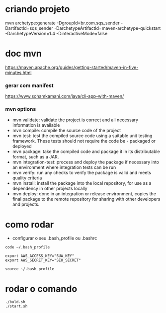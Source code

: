 # criando projeto
mvn archetype:generate -DgroupId=br.com.sqs_sender -DartifactId=sqs_sender -DarchetypeArtifactId=maven-archetype-quickstart -DarchetypeVersion=1.4 -DinteractiveMode=false


# doc mvn
https://maven.apache.org/guides/getting-started/maven-in-five-minutes.html
### gerar com manifest
https://www.sohamkamani.com/java/cli-app-with-maven/

### mvn options
- mvn validate: validate the project is correct and all necessary information is available
- mvn compile: compile the source code of the project
- mvn test: test the compiled source code using a suitable unit testing framework. These tests should not require the code be - packaged or deployed
- mvn package: take the compiled code and package it in its distributable format, such as a JAR.
- mvn integration-test: process and deploy the package if necessary into an environment where integration tests can be run
- mvn verify: run any checks to verify the package is valid and meets quality criteria
- mvn install: install the package into the local repository, for use as a dependency in other projects locally
- mvn deploy: done in an integration or release environment, copies the final package to the remote repository for sharing with other developers and projects.

# como rodar
- configurar o seu .bash_profile ou .bashrc
```shell
code ~/.bash_profile

export AWS_ACCESS_KEY="SUA_KEY"
export AWS_SECRET_KEY="SEU_SECRET"

source ~/.bash_profile
```

# rodar o comando
```shell
./buld.sh
./start.sh
```